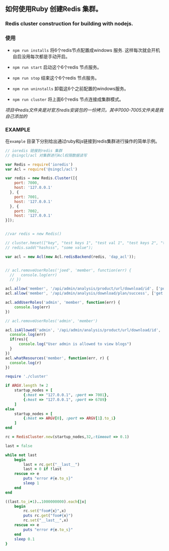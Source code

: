 ## 如何使用Ruby 创建Redis 集群。

### Redis cluster construction for building with nodejs.
 
### 使用

- `npm run installs` 将6个redis节点配置成windows 服务. 这样每次就会开机自启没用每次都是手动开启。
- `npm run start` 启动这个6个redis 节点服务。
- `npm run stop` 结束这个6个redis 节点服务。
- `npm run uninstalls` 卸载这6个之前配置的windows服务。

- `npm run cluster` 将上面6个redis 节点连接成集群模式。

*项目中redis文件夹是对官方redis安装包的一份拷贝。其中7000-7005文件夹是我自己添加的*

### EXAMPLE

在`example` 目录下分别给出通过ruby和js链接到redis集群进行操作的简单示例。

```js
// ioredis 链接到redis 集群
// @singcl/acl 对集群进行Acl权限数据读写

var Redis = require('ioredis')
var Acl = require('@singcl/acl')

var redis = new Redis.Cluster([{
    port: 7000,
    host: '127.0.0.1'
  }, {
    port: 7001,
    host: '127.0.0.1'
  }, {
    port: 7002,
    host: '127.0.0.1'
}]);


//var redis = new Redis()

// cluster.hmset(["key", "test keys 1", "test val 1", "test keys 2", "test val 2"], function (err, res) {})
// redis.sadd("hashsss", "some value");

var acl = new Acl(new Acl.redisBackend(redis, 'dap_acl'));


// acl.removeUserRoles('joed', 'member', function(err) {
  //   console.log(err)
  // })

acl.allow('member', '/api/admin/analysis/product/url/download/id', ['post'])    // 数据下载
acl.allow('member', '/api/admin/analysis/download/plan/success', ['get'])       // URL下载

acl.addUserRoles('admin', 'member', function(err) {
    console.log(err)
})

// acl.removeUserRoles('admin', 'member')

acl.isAllowed('admin', '/api/admin/analysis/product/url/download/id', 'post', function(err, res){
  console.log(err)
  if(res){
      console.log("User admin is allowed to view blogs")
  }
})
acl.whatResources('member', function(err, r) {
  console.log(r)
})
```

```rb
require './cluster'

if ARGV.length != 2
    startup_nodes = [
        {:host => "127.0.0.1", :port => 7001},
        {:host => "127.0.0.1", :port => 6789}
    ]
else
    startup_nodes = [
        {:host => ARGV[0], :port => ARGV[1].to_i}
    ]
end

rc = RedisCluster.new(startup_nodes,32,:timeout => 0.1)

last = false

while not last
    begin
        last = rc.get("__last__")
        last = 0 if !last
    rescue => e
        puts "error #{e.to_s}"
        sleep 1
    end
end

((last.to_i+1)..1000000000).each{|x|
    begin
        rc.set("foo#{x}",x)
        puts rc.get("foo#{x}")
        rc.set("__last__",x)
    rescue => e
        puts "error #{e.to_s}"
    end
    sleep 0.1
}
```
